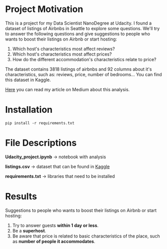 # Project Motivation

This is a project for my Data Scientist NanoDegree at Udacity. I found a dataset of listings of Airbnbs in Seattle to explore some questions.  We'll try to answer the following questions and give suggestions to people who wants to boost their listings on Airbnb or start hosting:

1. Which host's characteristics most affect reviews?
2. Which host's characteristics most affect prices?
3. How do the different accommodation's characteristics relate to price?

The dataset contains 3818 listings of airbnbs and 92 columns about it's characteristics, such as: reviews, price, number of bedrooms… You can find this dataset in Kaggle. 

[Here](https://medium.com/@alessandraalpino/tips-that-will-make-you-boost-your-airbnb-2fd523975f16) you can read my article on Medium about this analysis. 

# Installation
```
pip install -r requirements.txt
```

# File Descriptions

**Udacity_project.ipynb** -> notebook with analysis 

**listings.csv** -> dataset that can be found in [Kaggle](https://www.kaggle.com/datasets/airbnb/seattle?resource=download&select=listings.csv)

**requirements.txt** -> libraries that need to be installed 

# Results

Suggestions to people who wants to boost their listings on Airbnb or start hosting:

1. Try to answer guests **within 1 day or less**.
2. Be a **superhost**.
3. Be aware that price is related to basic characteristics of the place, such as **number of people it accommodates**.
